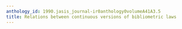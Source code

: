 ```yaml
---
anthology_id: 1990.jasis_journal-ir0anthology0volumeA41A3.5
title: Relations between continuous versions of bibliometric laws
---
```


